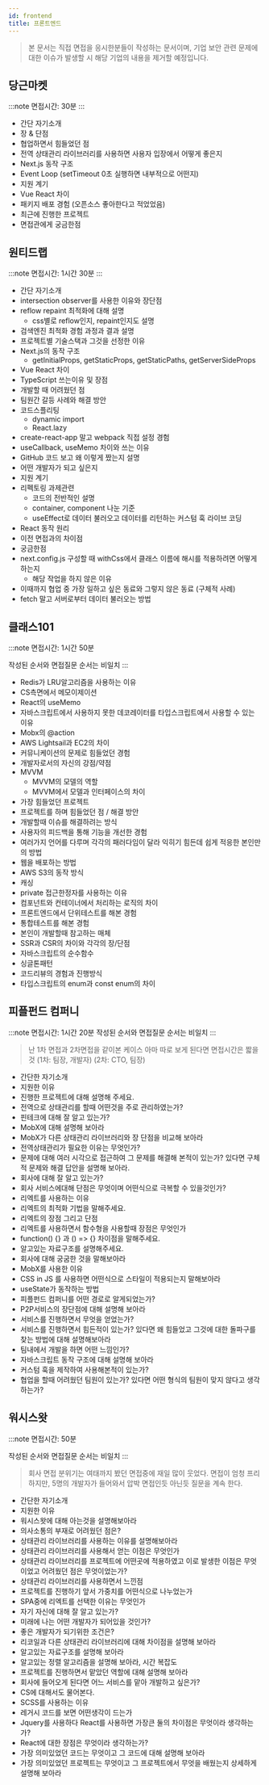 ```yaml
---
id: frontend
title: 프론트엔드
---
```


> 본 문서는 직접 면접을 응시한분들이 작성하는 문서이며, 기업 보안 관련 문제에 대한 이슈가 발생할 시 해당 기업의 내용을 제거할 예정입니다.

## 당근마켓

:::note
면접시간: 30분
:::

- 간단 자기소개
- 장 & 단점
- 협업하면서 힘들었던 점
- 전역 상태관리 라이브러리를 사용하면 사용자 입장에서 어떻게 좋은지
- Next.js 동작 구조
- Event Loop (setTimeout 0초 실행하면 내부적으로 어떤지)
- 지원 계기
- Vue React 차이
- 패키지 배포 경험 (오픈소스 좋아한다고 적었었음)
- 최근에 진행한 프로젝트
- 면접관에게 궁금한점

## 원티드랩

:::note
면접시간: 1시간 30분
:::

- 간단 자기소개
- intersection observer를 사용한 이유와 장단점
- reflow repaint 최적화에 대해 설명
  - css별로 reflow인지, repaint인지도 설명
- 검색엔진 최적화 경험 과정과 결과 설명
- 프로젝트별 기술스택과 그것을 선정한 이유
- Next.js의 동작 구조
  - getInitialProps, getStaticProps, getStaticPaths, getServerSideProps
- Vue React 차이
- TypeScript 쓰는이유 및 장점
- 개발할 때 어려웠던 점
- 팀원간 갈등 사례와 해결 방안
- 코드스플리팅
  - dynamic import
  - React.lazy
- create-react-app 말고 webpack 직접 설정 경험
- useCallback, useMemo 차이와 쓰는 이유
- GitHub 코드 보고 왜 이렇게 짰는지 설명
- 어떤 개발자가 되고 싶은지
- 지원 계기
- 리펙토링 과제관련
  - 코드의 전반적인 설명
  - container, component 나눈 기준
  - useEffect로 데이터 불러오고 데이터를 리턴하는 커스텀 훅 라이브 코딩
- React 동작 원리
- 이전 면접과의 차이점
- 궁금한점
- next.config.js 구성할 때 withCss에서 클래스 이름에 해시를 적용하려면 어떻게 하는지
  - 해당 작업을 하지 않은 이유
- 이때까지 협업 중 가장 일하고 싶은 동료와 그렇지 않은 동료 (구체적 사례)
- fetch 말고 서버로부터 데이터 불러오는 방법


## 클래스101

:::note
면접시간: 1시간 50분

작성된 순서와 면접질문 순서는 비일치
:::

- Redis가 LRU알고리즘을 사용하는 이유
- CS측면에서 메모이제이션
- React의 useMemo
- 자바스크립트에서 사용하지 못한 데코레이터를 타입스크립트에서 사용할 수 있는 이유
- Mobx의 @action
- AWS Lightsail과 EC2의 차이
- 커뮤니케이션의 문제로 힘들었던 경험
- 개발자로서의 자신의 강점/약점
- MVVM
  - MVVM의 모델의 역할
  - MVVM에서 모델과 인터페이스의 차이
- 가장 힘들었던 프로젝트
- 프로젝트를 하며 힘들었던 점 / 해결 방안
- 개발할때 이슈를 해결하려는 방식
- 사용자의 피드백을 통해 기능을 개선한 경험
- 여러가지 언어를 다루며 각각의 패러다임이 달라 익히기 힘든데 쉽게 적응한 본인만의 방법
- 웹을 배포하는 방법
- AWS S3의 동작 방식
- 캐싱
- private 접근한정자를 사용하는 이유
- 컴포넌트와 컨테이너에서 처리하는 로직의 차이
- 프론트엔드에서 단위테스트를 해본 경험
- 통합테스트를 해본 경험
- 본인이 개발할때 참고하는 매체
- SSR과 CSR의 차이와 각각의 장/단점
- 자바스크립트의 순수함수
- 싱글톤패턴
- 코드리뷰의 경험과 진행방식
- 타입스크립트의 enum과 const enum의 차이


## 피플펀드 컴퍼니

:::note
면접시간: 1시간 20분
작성된 순서와 면접질문 순서는 비일치
:::

> 난 1차 면접과 2차면접을 같이본 케이스 아마 따로 보게 된다면 면접시간은 짧을 것
(1차: 팀장, 개발자) (2차: CTO, 팀장)


- 간단한 자기소개
- 지원한 이유
- 진행한 프로젝트에 대해 설명해 주세요.
- 전역으로 상태관리를 할때 어떤것을 주로 관리하였는가?
- 핀테크에 대해 잘 알고 있는가?
- MobX에 대해 설명해 보아라
- MobX가 다른 상태관리 라이브러리와 장 단점을 비교해 보아라
- 전역상태관리가 필요한 이유는 무엇인가?
- 문제에 대해 여러 시각으로 접근하여 그 문제를 해결해 본적이 있는가? 있다면 구체적 문제와 해결 답안을 설명해 보아라.
- 회사에 대해 잘 알고 있는가?
- 회사 서비스에대해 단점은 무엇이며 어떤식으로 극복할 수 있을것인가?
- 리엑트를 사용하는 이유
- 리엑트의 최적화 기법을 말해주세요.
- 리엑트의 장점 그리고 단점
- 리엑트를 사용하면서 함수형을 사용할때 장점은 무엇인가
- function() {} 과 () => {} 차이점을 말해주세요.
- 알고있는 자료구조를 설명해주세요.
- 회사에 대해 궁굼한 것을 말해보아라
- MobX를 사용한 이유
- CSS in JS 를 사용하면 어떤식으로 스타일이 적용되는지 말해보아라
- useState가 동작하는 방법
- 피플펀드 컴퍼니를 어떤 경로로 알게되었는가?
- P2P서비스의 장단점에 대해 설명해 보아라
- 서비스를 진행하면서 무엇을 얻었는가?
- 서비스를 진행하면서 힘든적이 있는가? 있다면 왜 힘들었고 그것에 대한 돌파구를 찾는 방법에 대해 설명해보아라
- 팀내에서 개발을 하면 어떤 느낌인가?
- 자바스크립트 동작 구조에 대해 설명해 보아라
- 커스텀 훅을 제작하여 사용해본적이 있는가?
- 협업을 할때 어려웠던 팀원이 있는가? 있다면 어떤 형식의 팀원이 맞지 않다고 생각하는가?

## 워시스왓

:::note
면접시간: 50분

작성된 순서와 면접질문 순서는 비일치
:::
> 회사 면접 분위기는 여태까지 봤던 면접중에 재일 많이 웃었다.
면접이 엄청 프리하지만, 5명의 개발자가 들어와서 압박 면접인듯 아닌듯 질문을 계속 한다.

- 간단한 자기소개
- 지원한 이유
- 워시스왓에 대해 아는것을 설명해보아라
- 의사소통의 부재로 어려웠던 점은?
- 상태관리 라이브러리를 사용하는 이유를 설명해보아라
- 상태관리 라이브러리를 사용해서 얻는 이점은 무엇인가
- 상태관리 라이브러리를 프로젝트에 어떤곳에 적용하였고 이로 발생한 이점은 무엇이었고 어려웠던 점은 무엇이었는가?
- 상태관리 라이브러리를 사용하면서 느낀점
- 프로젝트를 진행하기 앞서 가중치를 어떤식으로 나누었는가
- SPA중에 리엑트를 선택한 이유는 무엇인가
- 자기 자신에 대해 잘 알고 있는가?
- 미래에 나는 어떤 개발자가 되어있을 것인가?
- 좋은 개발자가 되기위한 조건은?
- 리코일과 다른 상태관리 라이브러리에 대해 차이점을 설명해 보아라
- 알고있는 자료구조를 설명해 보아라
- 알고있는 정렬 알고리즘을 설명해 보아라, 시간 복잡도
- 프로젝트를 진행하면서 맡았던 역할에 대해 설명해 보아라
- 회사에 들어오게 된다면 어느 서비스를 맡아 개발하고 싶은가?
- CS에 대해서도 물어본다.
- SCSS를 사용하는 이유
- 레거시 코드를 보면 어떤생각이 드는가
- Jquery를 사용하다 React를 사용하면 가장큰 둘의 차이점은 무엇이라 생각하는가?
- React에 대한 장점은 무엇이라 생각하는가?
- 가장 의미있었던 코드는 무엇이고 그 코드에 대해 설명해 보아라
- 가장 의미있었던 프로젝트는 무엇이고 그 프로젝트에서 무엇을 배웠는지 상세하게 설명해 보아라

